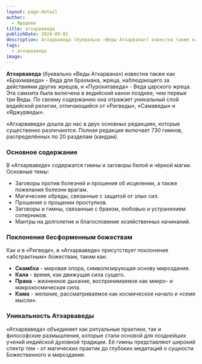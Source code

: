 ```yaml
---
layout: page-detail
author:
  - Яшодеви
title: атхарваведа
publishDate: 2024-09-01
description: Атхарваведа (буквально «Веды Атхарвана») известна также как «Брахмаведа» - Веда для брахмана, жреца, наблюдающего за действиями других жрецов, и «Пурохитаведа» - Веда царского жреца.
tags:
  - атхарваведа
image:
---
```

**Атхарваведа** (буквально «Веды Атхарвана») известна также как «Брахмаведа» - Веда для брахмана, жреца, наблюдающего за действиями других жрецов, и «Пурохитаведа» - Веда царского жреца. Эта самхита была включена в ведийский канон позднее, чем первые три Веды. По своему содержанию она отражает уникальный слой ведийской религии, отличающийся от «Ригведы», «Самаведы» и «Яджурведы».

«Атхарваведа» дошла до нас в двух основных редакциях, которые существенно различаются. Полная редакция включает 730 гимнов, распределённых по 20 разделам (кандам).
### Основное содержание

В «Атхарваведе» содержатся гимны и заговоры белой и чёрной магии. Основные темы:

- Заговоры против болезней и прошения об исцелении, а также пожелания болезни врагам.
- Магические обряды, связанные с защитой от злых сил.
- Прошения о прощении проступков.
- Заговоры и гимны, связанные с браком, любовью и устранением соперников.
- Мантры на долголетие и благословение хозяйственных начинаний.
### Поклонение бесформенным божествам

Как и в «Ригведе», в «Атхарваведе» присутствует поклонение «абстрактным» божествам, таким как:

- **Скамбха** - мировая опора, символизирующая основу мироздания.
- **Кала** - время, как движущая сила сущего.
- **Прана** - жизненное дыхание, воспринимаемое как микро- и макрокосмическая сила.
- **Кама** - желание, рассматриваемое как космическое начало и «семя мысли».
### Уникальность Атхарваведы

«Атхарваведа» объединяет как ритуальные практики, так и философские размышления, которые стали основой для позднейших учений индийской духовной традиции. Её гимны представляют широкий спектр тем - от магических практик до глубоких медитаций о сущности Божественного и мироздания.

